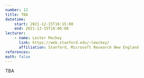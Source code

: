 ```yaml
---
number: 12
title: TBA
datetime:
    start: 2021-12-15T16:15:00
    end: 2021-12-15T18:00:00
lecturer: 
    - name: Lester Mackey
      link: https://web.stanford.edu/~lmackey/
      affiliation: Stanford, Microsoft Research New England
references:
math: false
---
```


TBA